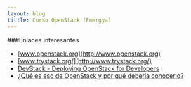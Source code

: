```yaml
---
layout: blog
tittle: Curso OpenStack (Emergya)
---
```

###Enlaces interesantes

* [www.openstack.org](http://www.openstack.org)
* [www.trystack.org/](http://www.trystack.org/)
* [DevStack - Deploying OpenStack for Developers](http://devstack.org/)
* [¿Qué es eso de OpenStack y por qué debería conocerlo?](http://albertomolina.wordpress.com/2013/11/25/que-es-eso-de-openstack-y-por-que-deberia-conocerlo/)
